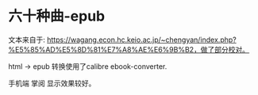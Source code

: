 # 六十种曲-epub

文本来自于: https://wagang.econ.hc.keio.ac.jp/~chengyan/index.php?%E5%85%AD%E5%8D%81%E7%A8%AE%E6%9B%B2，做了部分校对。

html -> epub 转换使用了calibre ebook-converter.

手机端 掌阅 显示效果较好。